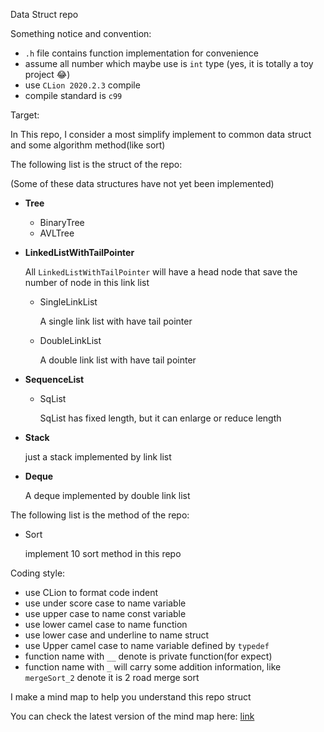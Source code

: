 Data Struct repo

Something notice and convention:

* `.h` file contains function implementation for convenience
* assume all number which maybe use is `int` type (yes, it is totally a toy project 😂)
* use `CLion 2020.2.3` compile
* compile standard is `c99`



Target:

In This repo, I consider a most simplify implement to common data struct and some algorithm method(like sort)

The following list is the struct of the repo:

(Some of these data structures have not yet been implemented)

- **Tree**

  - BinaryTree
  - AVLTree

- **LinkedListWithTailPointer**

  All `LinkedListWithTailPointer` will have a head node that save the number of node in this link list

  - SingleLinkList

    A single link list with have tail pointer

  - DoubleLinkList

    A double link list with have tail pointer

- **SequenceList**

  - SqList

    SqList has fixed length,  but it can enlarge or reduce length

- **Stack**

  just a stack implemented by link list

- **Deque**

  A deque implemented by double link list

The following list is the method of the repo:

- Sort

  implement 10 sort method in this repo

Coding style:

* use CLion to format code indent
* use under score case to name variable
* use upper case to name const variable
* use lower camel case to name function
* use lower case and underline to name struct
* use Upper camel case to name variable defined by `typedef`
* function name with `__` denote is private function(for expect) 
* function name with `_` will carry some addition information, like `mergeSort_2` denote it is 2 road merge sort

I make a mind map to help you understand this repo struct

You can check the latest version of the mind map here: [link](https://github.com/hhmy27/myMindMaps/blob/master/%E6%95%B0%E6%8D%AE%E7%BB%93%E6%9E%84/DataStructRepo.xmind)

